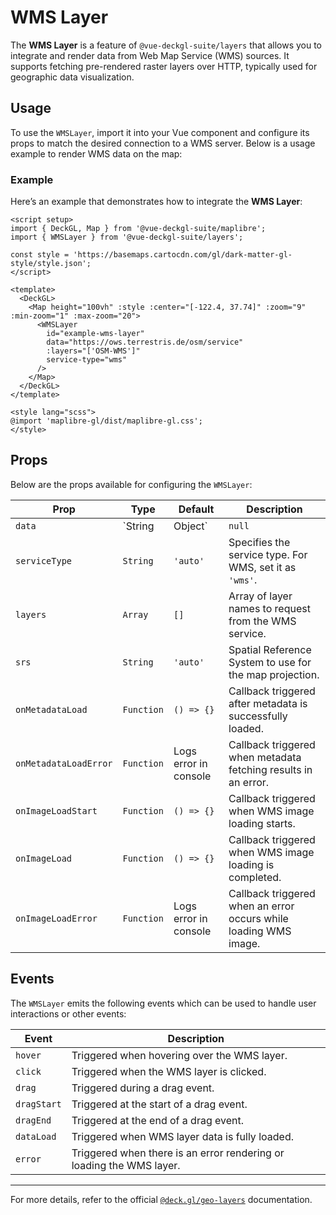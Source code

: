 <script setup>
import { DeckGL, Map } from '@vue-deckgl-suite/maplibre';
import { WMSLayer } from '@vue-deckgl-suite/layers';
import 'maplibre-gl/dist/maplibre-gl.css';

const style = 'https://basemaps.cartocdn.com/gl/dark-matter-gl-style/style.json';
</script>

# WMS Layer

The **WMS Layer** is a feature of `@vue-deckgl-suite/layers` that allows you to integrate and render data from Web Map Service (WMS) sources. It supports fetching pre-rendered raster layers over HTTP, typically used for geographic data visualization.

<ClientOnly>
  <DeckGL>
    <Map 
      height="400px"
      :style
      :center="[-122.4, 37.74]" 
      :zoom="9" 
      :min-zoom="1" 
      :max-zoom="20"
    >
      <WMSLayer
        id="demo-wms-layer"
        data="https://ows.terrestris.de/osm/service"
        :layers="['OSM-WMS']"
        service-type="wms"
      />
    </Map>
  </DeckGL>
</ClientOnly>

## Usage

To use the `WMSLayer`, import it into your Vue component and configure its props to match the desired connection to a WMS server. Below is a usage example to render WMS data on the map:

### Example

Here’s an example that demonstrates how to integrate the **WMS Layer**:

```vue
<script setup>
import { DeckGL, Map } from '@vue-deckgl-suite/maplibre';
import { WMSLayer } from '@vue-deckgl-suite/layers';

const style = 'https://basemaps.cartocdn.com/gl/dark-matter-gl-style/style.json';
</script>

<template>
  <DeckGL>
    <Map height="100vh" :style :center="[-122.4, 37.74]" :zoom="9" :min-zoom="1" :max-zoom="20">
      <WMSLayer
        id="example-wms-layer"
        data="https://ows.terrestris.de/osm/service"
        :layers="['OSM-WMS']"
        service-type="wms"
      />
    </Map>
  </DeckGL>
</template>

<style lang="scss">
@import 'maplibre-gl/dist/maplibre-gl.css';
</style>
```

## Props

Below are the props available for configuring the `WMSLayer`:

| Prop                  | Type                 | Default                      | Description                                                                                          |
|-----------------------|----------------------|------------------------------|------------------------------------------------------------------------------------------------------|
| `data`               | `String | Object`   | `null`                       | URL for the WMS server or the dataset object providing WMS source information.                      |
| `serviceType`        | `String`            | `'auto'`                     | Specifies the service type. For WMS, set it as `'wms'`.                                             |
| `layers`             | `Array`             | `[]`                         | Array of layer names to request from the WMS service.                                               |
| `srs`                | `String`            | `'auto'`                     | Spatial Reference System to use for the map projection.                                             |
| `onMetadataLoad`     | `Function`          | `() => {}`                   | Callback triggered after metadata is successfully loaded.                                           |
| `onMetadataLoadError`| `Function`          | Logs error in console         | Callback triggered when metadata fetching results in an error.                                      |
| `onImageLoadStart`   | `Function`          | `() => {}`                   | Callback triggered when WMS image loading starts.                                                   |
| `onImageLoad`        | `Function`          | `() => {}`                   | Callback triggered when WMS image loading is completed.                                             |
| `onImageLoadError`   | `Function`          | Logs error in console         | Callback triggered when an error occurs while loading WMS image.                                    |

## Events

The `WMSLayer` emits the following events which can be used to handle user interactions or other events:

| Event         | Description                               |
|---------------|-------------------------------------------|
| `hover`       | Triggered when hovering over the WMS layer. |
| `click`       | Triggered when the WMS layer is clicked.     |
| `drag`        | Triggered during a drag event.            |
| `dragStart`   | Triggered at the start of a drag event.   |
| `dragEnd`     | Triggered at the end of a drag event.     |
| `dataLoad`    | Triggered when WMS layer data is fully loaded. |
| `error`       | Triggered when there is an error rendering or loading the WMS layer. |

---

For more details, refer to the official [`@deck.gl/geo-layers`](https://deck.gl/docs/api-reference/geo-layers/wms-layer) documentation.